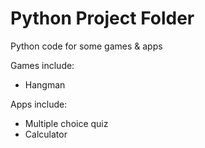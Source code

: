 # Python Project Folder 

Python code for some games & apps

Games include:
- Hangman

Apps include:
- Multiple choice quiz
- Calculator
